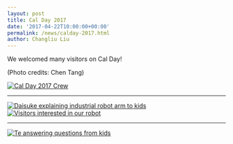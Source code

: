 ```yaml
---
layout: post
title: Cal Day 2017
date: '2017-04-22T10:00:00+00:00'
permalink: /news/calday-2017.html
author: Changliu Liu
---
```


We welcomed many visitors on Cal Day!

(Photo credits: Chen Tang)

<div class="col-md-6">
<a href="{{ site.baseurl }}/assets/images/posts/2017CalDay.jpg" data-lightbox="calday" data-title="Cal Day 2017 Crew">
  <img src="{{ site.baseurl }}/assets/images/posts/2017CalDay.jpg" title="Cal Day 2017 Crew">
</a>
<hr>
<a href="{{ site.baseurl }}/assets/images/posts/2017CalDay3.jpg" data-lightbox="calday" data-title="Hsien-Chung explaining industrial robot arm to kids">
  <img src="{{ site.baseurl }}/assets/images/posts/2017CalDay3.jpg" title="Daisuke explaining industrial robot arm to kids">
</a>
</div>
<div class="col-md-6">
<a href="{{ site.baseurl }}/assets/images/posts/2017CalDay2.jpg" data-lightbox="calday" data-title="Visitors interested in our robot">
  <img src="{{ site.baseurl }}/assets/images/posts/2017CalDay2.jpg" title="Visitors interested in our robot">
</a>
<hr>
<a href="{{ site.baseurl }}/assets/images/posts/2017CalDay4.jpg" data-lightbox="calday" data-title="Te answering questions from kids">
  <img src="{{ site.baseurl }}/assets/images/posts/2017CalDay4.jpg" title="Te answering questions from kids">
</a>
</div>
